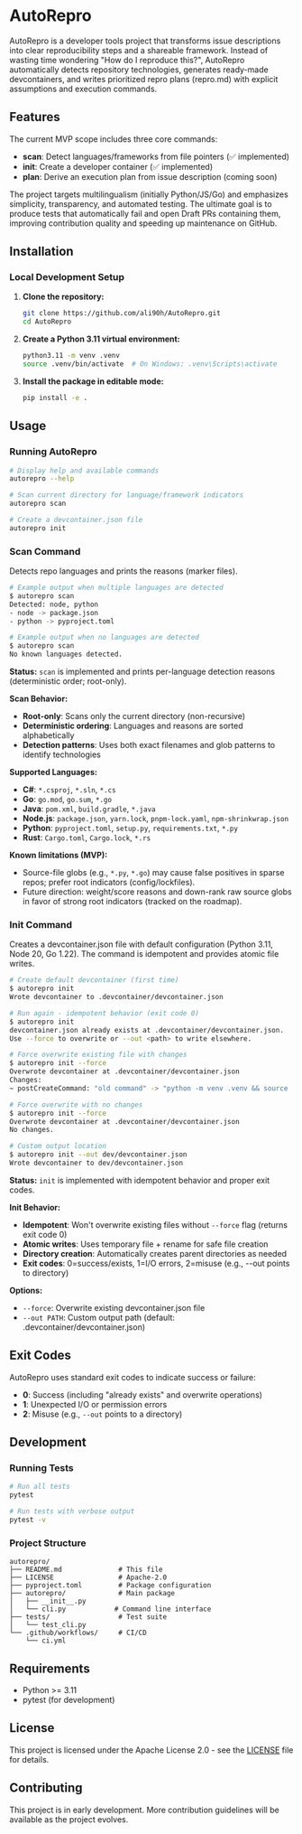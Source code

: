 # AutoRepro

AutoRepro is a developer tools project that transforms issue descriptions into clear reproducibility steps and a shareable framework. Instead of wasting time wondering "How do I reproduce this?", AutoRepro automatically detects repository technologies, generates ready-made devcontainers, and writes prioritized repro plans (repro.md) with explicit assumptions and execution commands.

## Features

The current MVP scope includes three core commands:
- **scan**: Detect languages/frameworks from file pointers (✅ implemented)
- **init**: Create a developer container (✅ implemented)
- **plan**: Derive an execution plan from issue description (coming soon)

The project targets multilingualism (initially Python/JS/Go) and emphasizes simplicity, transparency, and automated testing. The ultimate goal is to produce tests that automatically fail and open Draft PRs containing them, improving contribution quality and speeding up maintenance on GitHub.

## Installation

### Local Development Setup

1. **Clone the repository:**
   ```bash
   git clone https://github.com/ali90h/AutoRepro.git
   cd AutoRepro
   ```

2. **Create a Python 3.11 virtual environment:**
   ```bash
   python3.11 -m venv .venv
   source .venv/bin/activate  # On Windows: .venv\Scripts\activate
   ```

3. **Install the package in editable mode:**
   ```bash
   pip install -e .
   ```

## Usage

### Running AutoRepro

```bash
# Display help and available commands
autorepro --help

# Scan current directory for language/framework indicators
autorepro scan

# Create a devcontainer.json file
autorepro init
```

### Scan Command

Detects repo languages and prints the reasons (marker files).

```bash
# Example output when multiple languages are detected
$ autorepro scan
Detected: node, python
- node -> package.json
- python -> pyproject.toml

# Example output when no languages are detected
$ autorepro scan
No known languages detected.
```

**Status:** `scan` is implemented and prints per-language detection reasons (deterministic order; root-only).

**Scan Behavior:**
- **Root-only**: Scans only the current directory (non-recursive)
- **Deterministic ordering**: Languages and reasons are sorted alphabetically
- **Detection patterns**: Uses both exact filenames and glob patterns to identify technologies

**Supported Languages:**
- **C#**: `*.csproj`, `*.sln`, `*.cs`
- **Go**: `go.mod`, `go.sum`, `*.go`
- **Java**: `pom.xml`, `build.gradle`, `*.java`
- **Node.js**: `package.json`, `yarn.lock`, `pnpm-lock.yaml`, `npm-shrinkwrap.json`
- **Python**: `pyproject.toml`, `setup.py`, `requirements.txt`, `*.py`
- **Rust**: `Cargo.toml`, `Cargo.lock`, `*.rs`

**Known limitations (MVP):**
- Source-file globs (e.g., `*.py`, `*.go`) may cause false positives in sparse repos; prefer root indicators (config/lockfiles).
- Future direction: weight/score reasons and down-rank raw source globs in favor of strong root indicators (tracked on the roadmap).

### Init Command

Creates a devcontainer.json file with default configuration (Python 3.11, Node 20, Go 1.22). The command is idempotent and provides atomic file writes.

```bash
# Create default devcontainer (first time)
$ autorepro init
Wrote devcontainer to .devcontainer/devcontainer.json

# Run again - idempotent behavior (exit code 0)
$ autorepro init
devcontainer.json already exists at .devcontainer/devcontainer.json.
Use --force to overwrite or --out <path> to write elsewhere.

# Force overwrite existing file with changes
$ autorepro init --force
Overwrote devcontainer at .devcontainer/devcontainer.json
Changes:
~ postCreateCommand: "old command" -> "python -m venv .venv && source .venv/bin/activate && python -m pip install -e ."

# Force overwrite with no changes
$ autorepro init --force
Overwrote devcontainer at .devcontainer/devcontainer.json
No changes.

# Custom output location
$ autorepro init --out dev/devcontainer.json
Wrote devcontainer to dev/devcontainer.json
```

**Status:** `init` is implemented with idempotent behavior and proper exit codes.

**Init Behavior:**
- **Idempotent**: Won't overwrite existing files without `--force` flag (returns exit code 0)
- **Atomic writes**: Uses temporary file + rename for safe file creation
- **Directory creation**: Automatically creates parent directories as needed
- **Exit codes**: 0=success/exists, 1=I/O errors, 2=misuse (e.g., --out points to directory)

**Options:**
- `--force`: Overwrite existing devcontainer.json file
- `--out PATH`: Custom output path (default: .devcontainer/devcontainer.json)

## Exit Codes

AutoRepro uses standard exit codes to indicate success or failure:

- **0**: Success (including "already exists" and overwrite operations)
- **1**: Unexpected I/O or permission errors
- **2**: Misuse (e.g., `--out` points to a directory)

## Development

### Running Tests

```bash
# Run all tests
pytest

# Run tests with verbose output
pytest -v
```

### Project Structure

```
autorepro/
├── README.md              # This file
├── LICENSE                # Apache-2.0
├── pyproject.toml         # Package configuration
├── autorepro/             # Main package
│   ├── __init__.py
│   └── cli.py            # Command line interface
├── tests/                 # Test suite
│   └── test_cli.py
└── .github/workflows/     # CI/CD
    └── ci.yml
```

## Requirements

- Python >= 3.11
- pytest (for development)

## License

This project is licensed under the Apache License 2.0 - see the [LICENSE](LICENSE) file for details.

## Contributing

This project is in early development. More contribution guidelines will be available as the project evolves.
